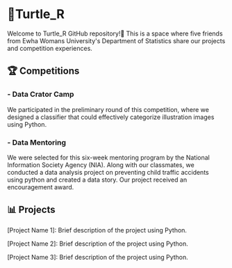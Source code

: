 # 🐢Turtle_R
Welcome to Turtle_R GitHub repository!👋 This is a space where five friends from Ewha Womans University's Department of Statistics share our projects and competition experiences.

## 🏆 Competitions
### - Data Crator Camp

We participated in the preliminary round of this competition, where we designed a classifier that could effectively categorize illustration images using Python.

### - Data Mentoring

We were selected for this six-week mentoring program by the National Information Society Agency (NIA). Along with our classmates, we conducted a data analysis project on preventing child traffic accidents using python and created a data story. Our project received an encouragement award.

## 📊 Projects
[Project Name 1]: Brief description of the project using Python.

[Project Name 2]: Brief description of the project using Python.

[Project Name 3]: Brief description of the project using Python.
